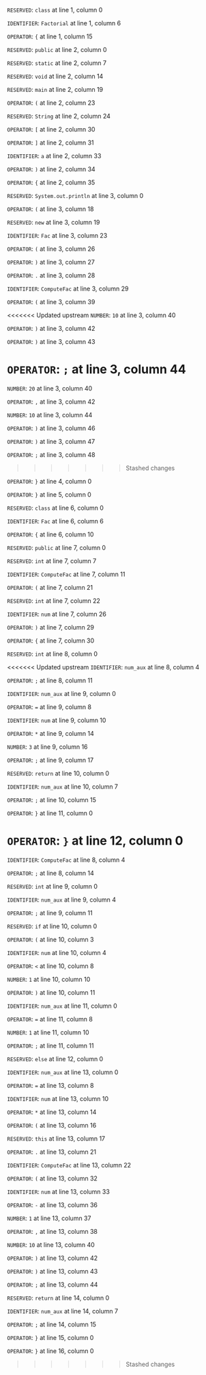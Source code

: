 
`RESERVED`: `class` at line 1, column 0

`IDENTIFIER`: `Factorial` at line 1, column 6

`OPERATOR`: `{` at line 1, column 15

`RESERVED`: `public` at line 2, column 0

`RESERVED`: `static` at line 2, column 7

`RESERVED`: `void` at line 2, column 14

`RESERVED`: `main` at line 2, column 19

`OPERATOR`: `(` at line 2, column 23

`RESERVED`: `String` at line 2, column 24

`OPERATOR`: `[` at line 2, column 30

`OPERATOR`: `]` at line 2, column 31

`IDENTIFIER`: `a` at line 2, column 33

`OPERATOR`: `)` at line 2, column 34

`OPERATOR`: `{` at line 2, column 35

`RESERVED`: `System.out.println` at line 3, column 0

`OPERATOR`: `(` at line 3, column 18

`RESERVED`: `new` at line 3, column 19

`IDENTIFIER`: `Fac` at line 3, column 23

`OPERATOR`: `(` at line 3, column 26

`OPERATOR`: `)` at line 3, column 27

`OPERATOR`: `.` at line 3, column 28

`IDENTIFIER`: `ComputeFac` at line 3, column 29

`OPERATOR`: `(` at line 3, column 39

<<<<<<< Updated upstream
`NUMBER`: `10` at line 3, column 40

`OPERATOR`: `)` at line 3, column 42

`OPERATOR`: `)` at line 3, column 43

`OPERATOR`: `;` at line 3, column 44
=======
`NUMBER`: `20` at line 3, column 40

`OPERATOR`: `,` at line 3, column 42

`NUMBER`: `10` at line 3, column 44

`OPERATOR`: `)` at line 3, column 46

`OPERATOR`: `)` at line 3, column 47

`OPERATOR`: `;` at line 3, column 48
>>>>>>> Stashed changes

`OPERATOR`: `}` at line 4, column 0

`OPERATOR`: `}` at line 5, column 0

`RESERVED`: `class` at line 6, column 0

`IDENTIFIER`: `Fac` at line 6, column 6

`OPERATOR`: `{` at line 6, column 10

`RESERVED`: `public` at line 7, column 0

`RESERVED`: `int` at line 7, column 7

`IDENTIFIER`: `ComputeFac` at line 7, column 11

`OPERATOR`: `(` at line 7, column 21

`RESERVED`: `int` at line 7, column 22

`IDENTIFIER`: `num` at line 7, column 26

`OPERATOR`: `)` at line 7, column 29

`OPERATOR`: `{` at line 7, column 30

`RESERVED`: `int` at line 8, column 0

<<<<<<< Updated upstream
`IDENTIFIER`: `num_aux` at line 8, column 4

`OPERATOR`: `;` at line 8, column 11

`IDENTIFIER`: `num_aux` at line 9, column 0

`OPERATOR`: `=` at line 9, column 8

`IDENTIFIER`: `num` at line 9, column 10

`OPERATOR`: `*` at line 9, column 14

`NUMBER`: `3` at line 9, column 16

`OPERATOR`: `;` at line 9, column 17

`RESERVED`: `return` at line 10, column 0

`IDENTIFIER`: `num_aux` at line 10, column 7

`OPERATOR`: `;` at line 10, column 15

`OPERATOR`: `}` at line 11, column 0

`OPERATOR`: `}` at line 12, column 0
=======
`IDENTIFIER`: `ComputeFac` at line 8, column 4

`OPERATOR`: `;` at line 8, column 14

`RESERVED`: `int` at line 9, column 0

`IDENTIFIER`: `num_aux` at line 9, column 4

`OPERATOR`: `;` at line 9, column 11

`RESERVED`: `if` at line 10, column 0

`OPERATOR`: `(` at line 10, column 3

`IDENTIFIER`: `num` at line 10, column 4

`OPERATOR`: `<` at line 10, column 8

`NUMBER`: `1` at line 10, column 10

`OPERATOR`: `)` at line 10, column 11

`IDENTIFIER`: `num_aux` at line 11, column 0

`OPERATOR`: `=` at line 11, column 8

`NUMBER`: `1` at line 11, column 10

`OPERATOR`: `;` at line 11, column 11

`RESERVED`: `else` at line 12, column 0

`IDENTIFIER`: `num_aux` at line 13, column 0

`OPERATOR`: `=` at line 13, column 8

`IDENTIFIER`: `num` at line 13, column 10

`OPERATOR`: `*` at line 13, column 14

`OPERATOR`: `(` at line 13, column 16

`RESERVED`: `this` at line 13, column 17

`OPERATOR`: `.` at line 13, column 21

`IDENTIFIER`: `ComputeFac` at line 13, column 22

`OPERATOR`: `(` at line 13, column 32

`IDENTIFIER`: `num` at line 13, column 33

`OPERATOR`: `-` at line 13, column 36

`NUMBER`: `1` at line 13, column 37

`OPERATOR`: `,` at line 13, column 38

`NUMBER`: `10` at line 13, column 40

`OPERATOR`: `)` at line 13, column 42

`OPERATOR`: `)` at line 13, column 43

`OPERATOR`: `;` at line 13, column 44

`RESERVED`: `return` at line 14, column 0

`IDENTIFIER`: `num_aux` at line 14, column 7

`OPERATOR`: `;` at line 14, column 15

`OPERATOR`: `}` at line 15, column 0

`OPERATOR`: `}` at line 16, column 0
>>>>>>> Stashed changes
